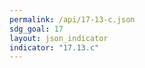 ```yaml
---
permalink: /api/17-13-c.json
sdg_goal: 17
layout: json_indicator
indicator: "17.13.c"
---
```


